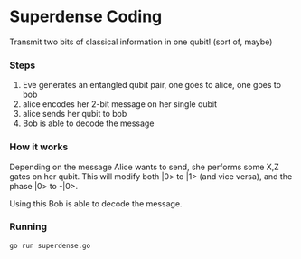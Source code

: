 # Superdense Coding

Transmit two bits of classical information in one qubit! (sort of, maybe)

### Steps
1. Eve generates an entangled qubit pair, one goes to alice, one goes to bob
2. alice encodes her 2-bit message on her single qubit
3. alice sends her qubit to bob
4. Bob is able to decode the message

### How it works

Depending on the message Alice wants to send, she performs some X,Z gates on her qubit. This will modify both |0> to |1> (and vice versa), and the phase |0> to -|0>. 

Using this Bob is able to decode the message.

### Running

```
go run superdense.go
```